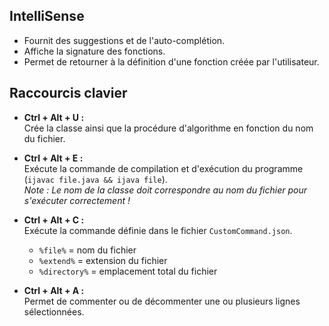 ## IntelliSense

- Fournit des suggestions et de l'auto-complétion.
- Affiche la signature des fonctions.
- Permet de retourner à la définition d'une fonction créée par l'utilisateur.

## Raccourcis clavier

- **Ctrl + Alt + U :**  
  Crée la classe ainsi que la procédure d'algorithme en fonction du nom du fichier.

- **Ctrl + Alt + E :**  
  Exécute la commande de compilation et d'exécution du programme (`ijavac file.java && ijava file`).  
  _Note : Le nom de la classe doit correspondre au nom du fichier pour s'exécuter correctement !_

- **Ctrl + Alt + C :**  
  Exécute la commande définie dans le fichier `CustomCommand.json`.

  - `%file%` = nom du fichier
  - `%extend%` = extension du fichier
  - `%directory%` = emplacement total du fichier

- **Ctrl + Alt + A :**  
  Permet de commenter ou de décommenter une ou plusieurs lignes sélectionnées.

